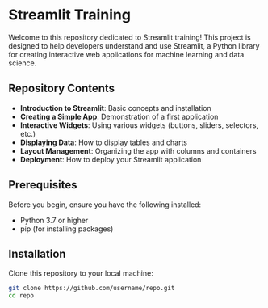 # Streamlit Training

Welcome to this repository dedicated to Streamlit training! This project is designed to help developers understand and use Streamlit, a Python library for creating interactive web applications for machine learning and data science.

## Repository Contents

- **Introduction to Streamlit**: Basic concepts and installation
- **Creating a Simple App**: Demonstration of a first application
- **Interactive Widgets**: Using various widgets (buttons, sliders, selectors, etc.)
- **Displaying Data**: How to display tables and charts
- **Layout Management**: Organizing the app with columns and containers
- **Deployment**: How to deploy your Streamlit application

## Prerequisites

Before you begin, ensure you have the following installed:

- Python 3.7 or higher
- pip (for installing packages)

## Installation

Clone this repository to your local machine:

```bash
git clone https://github.com/username/repo.git
cd repo
